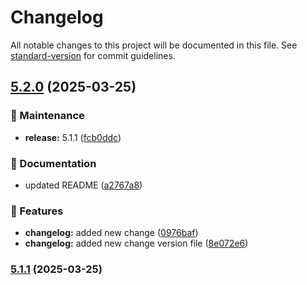# Changelog

All notable changes to this project will be documented in this file. See [standard-version](https://github.com/conventional-changelog/standard-version) for commit guidelines.

## [5.2.0](https://github.com/Bhavishya-jasuja/VersionUpdate/compare/v5.1.0...v5.2.0) (2025-03-25)


### 🔧 Maintenance

* **release:** 5.1.1 ([fcb0ddc](https://github.com/Bhavishya-jasuja/VersionUpdate/commit/fcb0ddcefacf4cba471de5c429ea81da3cb61259))


### 📝 Documentation

* updated README ([a2767a8](https://github.com/Bhavishya-jasuja/VersionUpdate/commit/a2767a88d4fb1031ff5c9ec844d9e3ef28cfc26b))


### 🚀 Features

* **changelog:** added new change ([0976baf](https://github.com/Bhavishya-jasuja/VersionUpdate/commit/0976baf5d0b899fc3e6f2ab385eeafd3153cc09e))
* **changelog:** added new change version file ([8e072e6](https://github.com/Bhavishya-jasuja/VersionUpdate/commit/8e072e64b5e9bf4c8a4c99b78a96ddc00c3899fc))

### [5.1.1](https://github.com/Bhavishya-jasuja/VersionUpdate/compare/v5.1.0...v5.1.1) (2025-03-25)
